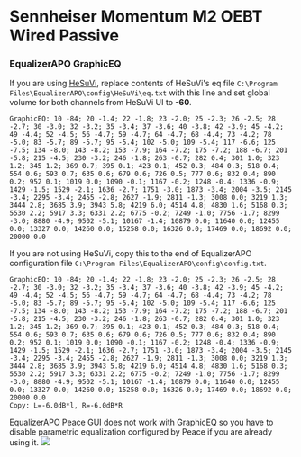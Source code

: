 # Sennheiser Momentum M2 OEBT Wired Passive
### EqualizerAPO GraphicEQ
If you are using [HeSuVi](https://sourceforge.net/projects/hesuvi/), replace contents of HeSuVi's eq file `C:\Program Files\EqualizerAPO\config\HeSuVi\eq.txt` with this line and set global volume for both channels from HeSuVi UI to **-60**.
```
GraphicEQ: 10 -84; 20 -1.4; 22 -1.8; 23 -2.0; 25 -2.3; 26 -2.5; 28 -2.7; 30 -3.0; 32 -3.2; 35 -3.4; 37 -3.6; 40 -3.8; 42 -3.9; 45 -4.2; 49 -4.4; 52 -4.5; 56 -4.7; 59 -4.7; 64 -4.7; 68 -4.4; 73 -4.2; 78 -5.0; 83 -5.7; 89 -5.7; 95 -5.4; 102 -5.0; 109 -5.4; 117 -6.6; 125 -7.5; 134 -8.0; 143 -8.2; 153 -7.9; 164 -7.2; 175 -7.2; 188 -6.7; 201 -5.8; 215 -4.5; 230 -3.2; 246 -1.8; 263 -0.7; 282 0.4; 301 1.0; 323 1.2; 345 1.2; 369 0.7; 395 0.1; 423 0.1; 452 0.3; 484 0.3; 518 0.4; 554 0.6; 593 0.7; 635 0.6; 679 0.6; 726 0.5; 777 0.6; 832 0.4; 890 0.2; 952 0.1; 1019 0.0; 1090 -0.1; 1167 -0.2; 1248 -0.4; 1336 -0.9; 1429 -1.5; 1529 -2.1; 1636 -2.7; 1751 -3.0; 1873 -3.4; 2004 -3.5; 2145 -3.4; 2295 -3.4; 2455 -2.8; 2627 -1.9; 2811 -1.3; 3008 0.0; 3219 1.3; 3444 2.8; 3685 3.9; 3943 5.8; 4219 6.0; 4514 4.8; 4830 1.6; 5168 0.3; 5530 2.2; 5917 3.3; 6331 2.2; 6775 -0.2; 7249 -1.0; 7756 -1.7; 8299 -3.0; 8880 -4.9; 9502 -5.1; 10167 -1.4; 10879 0.0; 11640 0.0; 12455 0.0; 13327 0.0; 14260 0.0; 15258 0.0; 16326 0.0; 17469 0.0; 18692 0.0; 20000 0.0
```
If you are not using HeSuVi, copy this to the end of EqualizerAPO configuration file `C:\Program Files\EqualizerAPO\config\config.txt`.
```
GraphicEQ: 10 -84; 20 -1.4; 22 -1.8; 23 -2.0; 25 -2.3; 26 -2.5; 28 -2.7; 30 -3.0; 32 -3.2; 35 -3.4; 37 -3.6; 40 -3.8; 42 -3.9; 45 -4.2; 49 -4.4; 52 -4.5; 56 -4.7; 59 -4.7; 64 -4.7; 68 -4.4; 73 -4.2; 78 -5.0; 83 -5.7; 89 -5.7; 95 -5.4; 102 -5.0; 109 -5.4; 117 -6.6; 125 -7.5; 134 -8.0; 143 -8.2; 153 -7.9; 164 -7.2; 175 -7.2; 188 -6.7; 201 -5.8; 215 -4.5; 230 -3.2; 246 -1.8; 263 -0.7; 282 0.4; 301 1.0; 323 1.2; 345 1.2; 369 0.7; 395 0.1; 423 0.1; 452 0.3; 484 0.3; 518 0.4; 554 0.6; 593 0.7; 635 0.6; 679 0.6; 726 0.5; 777 0.6; 832 0.4; 890 0.2; 952 0.1; 1019 0.0; 1090 -0.1; 1167 -0.2; 1248 -0.4; 1336 -0.9; 1429 -1.5; 1529 -2.1; 1636 -2.7; 1751 -3.0; 1873 -3.4; 2004 -3.5; 2145 -3.4; 2295 -3.4; 2455 -2.8; 2627 -1.9; 2811 -1.3; 3008 0.0; 3219 1.3; 3444 2.8; 3685 3.9; 3943 5.8; 4219 6.0; 4514 4.8; 4830 1.6; 5168 0.3; 5530 2.2; 5917 3.3; 6331 2.2; 6775 -0.2; 7249 -1.0; 7756 -1.7; 8299 -3.0; 8880 -4.9; 9502 -5.1; 10167 -1.4; 10879 0.0; 11640 0.0; 12455 0.0; 13327 0.0; 14260 0.0; 15258 0.0; 16326 0.0; 17469 0.0; 18692 0.0; 20000 0.0
Copy: L=-6.0dB*l, R=-6.0dB*R
```
EqualizerAPO Peace GUI does not work with GraphicEQ so you have to disable parametric equalization configured by Peace if you are already using it.
![](https://raw.githubusercontent.com/jaakkopasanen/AutoEq/master/results/SBAF-Serious/innerfidelity/onear/Sennheiser%20Momentum%20M2%20OEBT%20Wired%20Passive/Sennheiser%20Momentum%20M2%20OEBT%20Wired%20Passive.png)
